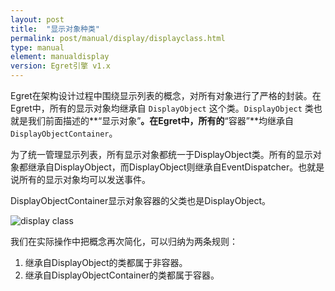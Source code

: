 ```yaml
---
layout: post
title:  "显示对象种类"
permalink: post/manual/display/displayclass.html
type: manual
element: manualdisplay
version: Egret引擎 v1.x
---
```


Egret在架构设计过程中围绕显示列表的概念，对所有对象进行了严格的封装。在Egret中，所有的显示对象均继承自 `DisplayObject` 这个类。`DisplayObject` 类也就是我们前面描述的**“显示对象”**。在Egret中，所有的**“容器”**均继承自 `DisplayObjectContainer`。

为了统一管理显示列表，所有显示对象都统一于DisplayObject类。所有的显示对象都继承自DisplayObject，而DisplayObject则继承自EventDispatcher。也就是说所有的显示对象均可以发送事件。

DisplayObjectContainer显示对象容器的父类也是DisplayObject。

![display class]({{site:baseurl}}/assets/img/uml2.jpg)

我们在实际操作中把概念再次简化，可以归纳为两条规则：

1. 继承自DisplayObject的类都属于非容器。
2. 继承自DisplayObjectContainer的类都属于容器。